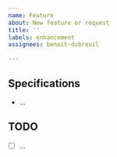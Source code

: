 ```yaml
---
name: Feature
about: New feature or request
title: ''
labels: enhancement
assignees: benoit-dubreuil

---
```


## Specifications
- ...

## TODO
- [ ] ...
